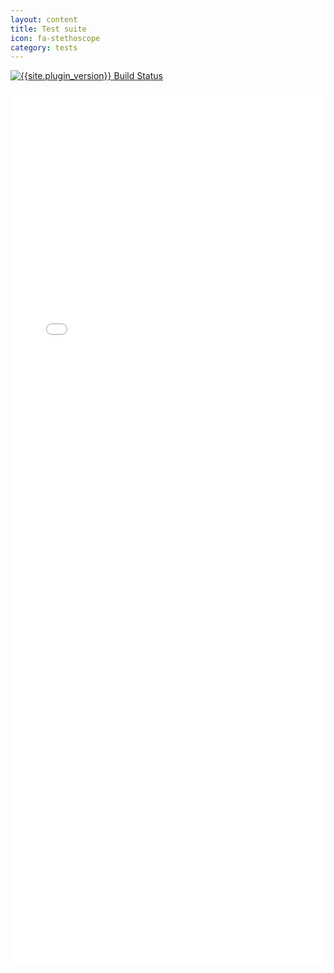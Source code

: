 ```yaml
---
layout: content
title: Test suite
icon: fa-stethoscope
category: tests
---
```


[![{{site.plugin_version}} Build Status](//travis-ci.org/hilios/jQuery.countdown.svg?branch={{site.plugin_version}})](https://travis-ci.org/hilios/jQuery.countdown)

<iframe width="100%" height="1400" src="//jsfiddle.net/KMt3d/16/embedded/result" allowfullscreen="allowfullscreen" frameborder="0"></iframe>
